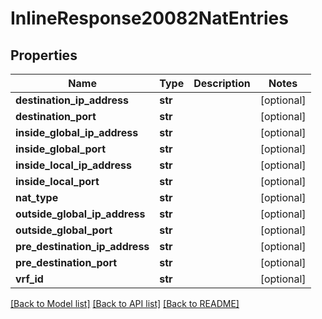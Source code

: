 # InlineResponse20082NatEntries

## Properties
Name | Type | Description | Notes
------------ | ------------- | ------------- | -------------
**destination_ip_address** | **str** |  | [optional] 
**destination_port** | **str** |  | [optional] 
**inside_global_ip_address** | **str** |  | [optional] 
**inside_global_port** | **str** |  | [optional] 
**inside_local_ip_address** | **str** |  | [optional] 
**inside_local_port** | **str** |  | [optional] 
**nat_type** | **str** |  | [optional] 
**outside_global_ip_address** | **str** |  | [optional] 
**outside_global_port** | **str** |  | [optional] 
**pre_destination_ip_address** | **str** |  | [optional] 
**pre_destination_port** | **str** |  | [optional] 
**vrf_id** | **str** |  | [optional] 

[[Back to Model list]](../README.md#documentation-for-models) [[Back to API list]](../README.md#documentation-for-api-endpoints) [[Back to README]](../README.md)

